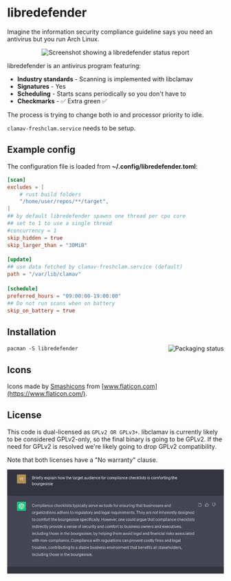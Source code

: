 # libredefender

Imagine the information security compliance guideline says you need an antivirus but you run Arch Linux.

<p align="center"><img src="contrib/screenshot.png" alt="Screenshot showing a libredefender status report"></p>

libredefender is an antivirus program featuring:

- **Industry standards** - Scanning is implemented with libclamav
- **Signatures** - Yes
- **Scheduling** - Starts scans periodically so you don't have to
- **Checkmarks** - ✅ Extra green ✅

The process is trying to change both io and processor priority to idle.

`clamav-freshclam.service` needs to be setup.

## Example config

The configuration file is loaded from **~/.config/libredefender.toml**:

```toml
[scan]
excludes = [
    # rust build folders
    "/home/user/repos/**/target",
]
## by default libredefender spawns one thread per cpu core
## set to 1 to use a single thread
#concurrency = 1
skip_hidden = true
skip_larger_than = "30MiB"

[update]
## use data fetched by clamav-freshclam.service (default)
path = "/var/lib/clamav"

[schedule]
preferred_hours = "09:00:00-19:00:00"
## Do not run scans when on battery
skip_on_battery = true
```

## Installation

<a href="https://repology.org/project/libredefender/versions"><img align="right" src="https://repology.org/badge/vertical-allrepos/libredefender.svg" alt="Packaging status"></a>

    pacman -S libredefender

## Icons

Icons made by [Smashicons](https://www.flaticon.com/authors/smashicons) from [www.flaticon.com](https://www.flaticon.com/).

## License

This code is dual-licensed as `GPLv2 OR GPLv3+`. libclamav is currently likely to be considered GPLv2-only, so the final binary is going to be GPLv2. If the need for GPLv2 is resolved we're likely going to drop GPLv2 compatibility.

Note that both licenses have a "No warranty" clause.

[![](.github/classawareness.png)](.github/classawareness.png)
